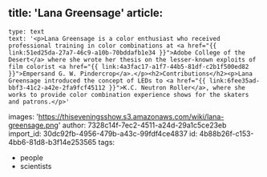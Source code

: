 title: 'Lana Greensage'
article:
  -
    type: text
    text: '<p>Lana Greensage is a color enthusiast who received professional training in color combinations at <a href="{{ link:51ed25da-27a7-46c9-a10b-70bddafb1e34 }}">Adobe College of the Desert</a> where she wrote her thesis on the lesser-known exploits of film colorist <a href="{{ link:4a3fac17-a1f7-44b5-81df-c2b1f500ed82 }}">Empersand G. W. Pindercrop</a>.</p><h2>Contributions</h2><p>Lana Greensage introduced the concept of LEDs to <a href="{{ link:6fee35ad-bbf3-41c2-a42e-2fa9fcf45112 }}">K.C. Neutron Roller</a>, where she works to provide color combination experience shows for the skaters and patrons.</p>'
images: 'https://thiseveningsshow.s3.amazonaws.com/wiki/lana-greensage.png'
author: 7328c14f-7ec2-4511-a24d-29a1c5ce23eb
import_id: 30dc92fb-4956-479b-a43c-99fdf4ce4837
id: 4b88b26f-c153-4bb6-81d8-b3f14e253565
tags:
  - people
  - scientists
